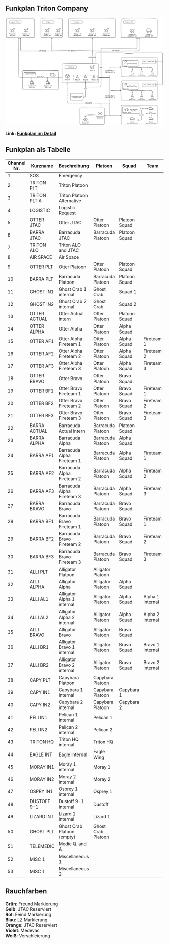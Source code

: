 ## Funkplan Triton Company

![Image](./assets/tacops-2-radio-communication-plan.png)

**Link: [Funkplan im Detail](./assets/tacops-2-radio-communication-plan.png)**   

## Funkplan als Tabelle

<style>
.radio-communication-plan { 
  /* SOS - Emergency */
  table tbody tr:nth-child(1) { background-color: var(--logistic-table-medic-only-color);  }

  /* Triton Platoon */
  table tbody tr:nth-child(n+2):nth-child(-n+3) { background-color: var(--logistic-table-lead-color);  }

  /* Logistic */
  table tbody tr:nth-child(4) { background-color: var(--logistic-table-logistic-only-color);  }

  table tbody tr:nth-child(n+5):nth-child(-n+8) { background-color: var(--logistic-table-air-color);  }

  table tbody tr:nth-child(9) { background-color: var(--logistic-table-infantry-color);  }
  table tbody tr:nth-child(10) { background-color: var(--logistic-table-infantry-color);  }

  table tbody tr:nth-child(11) { background-color: var(--logistic-table-lead-color);  }
  table tbody tr:nth-child(12) { background-color: var(--logistic-table-lead-color);  }

  /* Otter and Barracuda */
  table tbody tr:nth-child(n+13):nth-child(-n+30) { background-color: var(--logistic-table-infantry-color);  }
  /* Alligator */
  table tbody tr:nth-child(n+31):nth-child(-n+37) { background-color: var(--logistic-table-vehicle-color);  }
  /* Logistic */
  table tbody tr:nth-child(n+38):nth-child(-n+42) { background-color: var(--logistic-table-logistic-only-color);  }
  /* Triton HQ internal */
  table tbody tr:nth-child(43) { background-color: var(--logistic-table-lead-color);  }

  /* Air Assets except Logistic */
  table tbody tr:nth-child(n+44):nth-child(-n+47) { background-color: var(--logistic-table-air-color);  }

  /* Dustoff 9-1 */
  table tbody tr:nth-child(48) { background-color: var(--logistic-table-medic-color);}
  /* Lizard */
  table tbody tr:nth-child(49) { background-color: var(--logistic-table-medic-only-color);  }
  /* TELEMEDIC */
  table tbody tr:nth-child(51) { background-color: var(--logistic-table-medic-only-color);  }


}
</style>

<div markdown="1" class="logistic-table radio-communication-plan">

| Channel Nr. | Kurzname     | Beschreibung               | Platoon            | Squad         | Team             |
| ----------- | ------------ | -------------------------- | ------------------ | ------------- | ---------------- |
| 1           | SOS          | Emergency                  |                    |               |                  |
| 2           | TRITON PLT   | Triton Platoon             |                    |               |                  |
| 3           | TRITON PLT A | Triton Platoon Alternative |                    |               |                  |
| 4           | LOGISTIC     | Logistic Request           |                    |               |                  |
| 5           | OTTER JTAC   | Otter JTAC                 | Otter Platoon      | Platoon Squad |                  |
| 6           | BARRA JTAC   | Barracuda JTAC             | Barracuda Platoon  | Platoon Squad |                  |
| 7           | TRITON ALO   | Triton ALO and JTAC        |                    |               |                  |
| 8           | AIR SPACE    | Air Space                  |                    |               |                  |
| 9           | OTTER PLT    | Otter Platoon              | Otter Platoon      | Platoon Squad |                  |
| 10          | BARRA PLT    | Barracuda Platoon          | Barracuda Platoon  | Platoon Squad |                  |
| 11          | GHOST IN1    | Ghost Crab 1 internal      | Ghost Crab         | Squad 1       |                  |
| 12          | GHOST IN2    | Ghost Crab 2 internal      | Ghost Crab         | Squad 2       |                  |
| 13          | OTTER ACTUAL | Otter Actual intern        | Otter Platoon      | Platoon Squad |                  |
| 14          | OTTER ALPHA  | Otter Alpha                | Otter Platoon      | Alpha Squad   |                  |
| 15          | OTTER AF1    | Otter Alpha Fireteam 1     | Otter Platoon      | Alpha Squad   | Fireteam 1       |
| 16          | OTTER AF2    | Otter Alpha Fireteam 2     | Otter Platoon      | Alpha Squad   | Fireteam 2       |
| 17          | OTTER AF3    | Otter Alpha Fireteam 3     | Otter Platoon      | Alpha Squad   | Fireteam 3       |
| 18          | OTTER BRAVO  | Otter Bravo                | Otter Platoon      | Bravo Squad   |                  |
| 19          | OTTER BF1    | Otter Bravo Fireteam 1     | Otter Platoon      | Bravo Squad   | Fireteam 1       |
| 20          | OTTER BF2    | Otter Bravo Fireteam 2     | Otter Platoon      | Bravo Squad   | Fireteam 2       |
| 21          | OTTER BF3    | Otter Bravo Fireteam 3     | Otter Platoon      | Bravo Squad   | Fireteam 3       |
| 22          | BARRA ACTUAL | Barracuda Actual intern    | Barracuda Platoon  | Platoon Squad |                  |
| 23          | BARRA ALPHA  | Barracuda Alpha            | Barracuda Platoon  | Alpha Squad   |                  |
| 24          | BARRA AF1    | Barracuda Alpha Fireteam 1 | Barracuda Platoon  | Alpha Squad   | Fireteam 1       |
| 25          | BARRA AF2    | Barracuda Alpha Fireteam 2 | Barracuda Platoon  | Alpha Squad   | Fireteam 2       |
| 26          | BARRA AF3    | Barracuda Alpha Fireteam 3 | Barracuda Platoon  | Alpha Squad   | Fireteam 3       |
| 27          | BARRA BRAVO  | Barracuda Bravo            | Barracuda Platoon  | Bravo Squad   |                  |
| 28          | BARRA BF1    | Barracuda Bravo Fireteam 1 | Barracuda Platoon  | Bravo Squad   | Fireteam 1       |
| 29          | BARRA BF2    | Barracuda Bravo Fireteam 2 | Barracuda Platoon  | Bravo Squad   | Fireteam 2       |
| 30          | BARRA BF3    | Barracuda Bravo Fireteam 3 | Barracuda Platoon  | Bravo Squad   | Fireteam 3       |
| 31          | ALLI PLT     | Alligator Platoon          | Alligator Platoon  |               |                  |
| 32          | ALLI ALPHA   | Alligator Alpha            | Alligator Platoon  | Alpha Squad   |                  |
| 33          | ALLI AL1     | Alligator Alpha 1 internal | Alligator Platoon  | Alpha Squad   | Alpha 1 internal |
| 34          | ALLI AL2     | Alligator Alpha 2 internal | Alligator Platoon  | Alpha Squad   | Alpha 2 internal |
| 35          | ALLI BRAVO   | Alligator Bravo            | Alligator Platoon  | Bravo Squad   |                  |
| 36          | ALLI BR1     | Alligator Bravo 1 internal | Alligator Platoon  | Bravo Squad   | Bravo 1 internal |
| 37          | ALLI BR2     | Alligator Bravo 2 internal | Alligator Platoon  | Bravo Squad   | Bravo 2 internal |
| 38          | CAPY PLT     | Capybara Platoon           | Capybara Platoon   |               |                  |
| 39          | CAPY IN1     | Capybara 1 internal        | Capybara Platoon   | Capybara 1    |                  |
| 40          | CAPY IN2     | Capybara 2 internal        | Capybara Platoon   | Capybara 2    |                  |
| 41          | PELI IN1     | Pelican 1 internal         | Pelican 1          |               |                  |
| 42          | PELI IN2     | Pelican 2 internal         | Pelican 2          |               |                  |
| 43          | TRITON HQ    | Triton HQ internal         | Triton HQ          |               |                  |
| 44          | EAGLE INT    | Eagle internal             | Eagle Wing         |               |                  |
| 45          | MORAY IN1    | Moray 1 internal           | Moray 1            |               |                  |
| 46          | MORAY IN2    | Moray 2 internal           | Moray 2            |               |                  |
| 47          | OSPRY IN1    | Osprey 1 internal          | Osprey 1           |               |                  |
| 48          | DUSTOFF 9-1  | Dustoff 9-1 internal       | Dustoff            |               |                  |
| 49          | LIZARD INT   | Lizard 1 internal          | Lizard 1           |               |                  |
| 50          | GHOST PLT    | Ghost Crab Platoon (empty) | Ghost Crab Platoon |               |                  |
| 51          | TELEMEDIC    | Medic Q. and A.            |                    |               |                  |
| 52          | MISC 1       | Miscellaneous 1            |                    |               |                  |
| 53          | MISC 1       | Miscellaneous 2            |                    |               |                  |

</div>

## Rauchfarben

**Grün**: Freund Markierung  
**Gelb**: JTAC Reserviert  
**Rot**: Feind Markierung  
**Blau**: LZ Markierung  
**Orange**: JTAC Reserviert  
**Violet**: Medevac  
**Weiß**: Verschleierung
